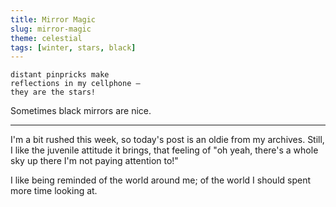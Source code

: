 ```yaml
---
title: Mirror Magic
slug: mirror-magic
theme: celestial
tags: [winter, stars, black]
---
```


```
distant pinpricks make
reflections in my cellphone –
they are the stars!
```

Sometimes black mirrors are nice.

<!--more-->

---

I'm a bit rushed this week, so today's post is an oldie from my archives.
Still, I like the juvenile attitude it brings, that feeling of "oh yeah, there's a whole sky up there I'm not paying attention to!"

I like being reminded of the world around me; of the world I should spent more time looking at.

